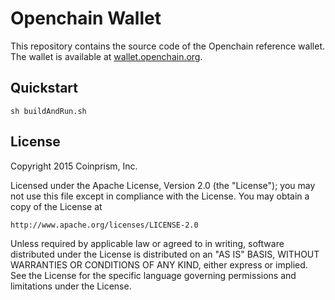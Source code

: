 # Openchain Wallet

This repository contains the source code of the Openchain reference wallet. The wallet is available at [wallet.openchain.org](https://wallet.openchain.org/).

## Quickstart
```sh buildAndRun.sh```

## License

Copyright 2015 Coinprism, Inc.

Licensed under the Apache License, Version 2.0 (the "License"); you may not use this file except in compliance with the License. You may obtain a copy of the License at

    http://www.apache.org/licenses/LICENSE-2.0

Unless required by applicable law or agreed to in writing, software distributed under the License is distributed on an "AS IS" BASIS, WITHOUT WARRANTIES OR CONDITIONS OF ANY KIND, either express or implied.
See the License for the specific language governing permissions and limitations under the License.
